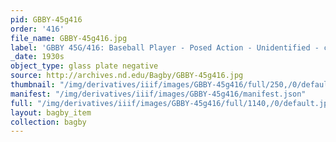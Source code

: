 ```yaml
---
pid: GBBY-45g416
order: '416'
file_name: GBBY-45g416.jpg
label: 'GBBY 45G/416: Baseball Player - Posed Action - Unidentified - c1930s'
_date: 1930s
object_type: glass plate negative
source: http://archives.nd.edu/Bagby/GBBY-45g416.jpg
thumbnail: "/img/derivatives/iiif/images/GBBY-45g416/full/250,/0/default.jpg"
manifest: "/img/derivatives/iiif/images/GBBY-45g416/manifest.json"
full: "/img/derivatives/iiif/images/GBBY-45g416/full/1140,/0/default.jpg"
layout: bagby_item
collection: bagby
---
```

